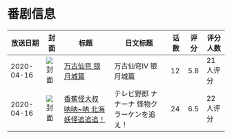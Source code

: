 # 番剧信息

|放送日期|封面|标题|日文标题|话数|评分|评分人数|
|---|---|---|---|---|---|---|
|2020-04-16|![封面](https://lain.bgm.tv/pic/cover/c/61/cd/283093_5hZhm.jpg)|[万古仙穹 银月城篇](https://bangumi.tv/subject/283093)|万古仙穹Ⅳ 银月城篇|12|5.8|21人评分|
|2020-04-16|![封面](https://lain.bgm.tv/pic/cover/c/90/6c/307749_Ye82T.jpg)|[香蕉怪大叔 呐呐~呐 北海妖怪追追追！](https://bangumi.tv/subject/307749)|テレビ野郎 ナナーナ 怪物クラーケンを追え！|24|6.5|22人评分|
